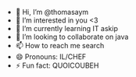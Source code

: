 - 👋 Hi, I’m @thomasaym
- 👀 I’m interested in you <3
- 🌱 I’m currently learning IT askip
- 💞️ I’m looking to collaborate on java
- 📫 How to reach me search
- 😄 Pronouns: IL/CHEF
- ⚡ Fun fact: QUOICOUBEH

<!---
thomasaym/thomasaym is a ✨ special ✨ repository because its `README.md` (this file) appears on your GitHub profile.
You can click the Preview link to take a look at your changes.
--->
